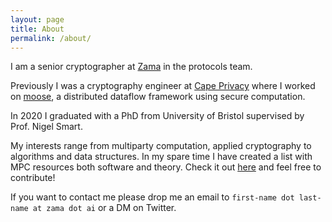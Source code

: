 ```yaml
---
layout: page
title: About
permalink: /about/
---
```


I am a senior cryptographer at [Zama](https://www.zama.ai/) in the protocols team.

Previously I was a cryptography engineer at [Cape
Privacy](https://capeprivacy.com/) where I worked on
[moose](https://github.com/tf-encrypted/moose), a distributed dataflow framework
using secure computation.

In 2020 I graduated with a PhD from University of Bristol supervised by Prof.
Nigel Smart.

My interests range from multiparty computation, applied cryptography to algorithms and data structures.
In my spare time I have created a list with MPC resources both software and theory. Check it out [here](https://github.com/rdragos/awesome-mpc) and feel free to contribute!

If you want to contact me please drop me an email to
`first-name dot last-name at zama dot ai` or a DM on Twitter.
